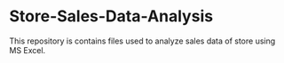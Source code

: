 # Store-Sales-Data-Analysis
This repository is contains files used to analyze sales data of store using MS Excel.
